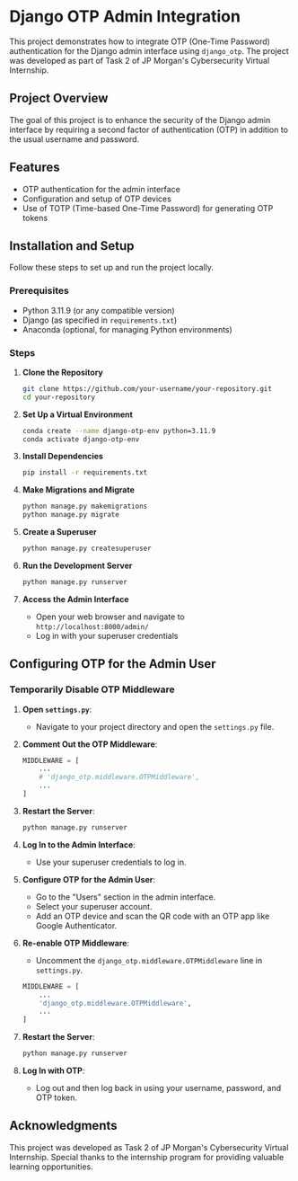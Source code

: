 # Django OTP Admin Integration

This project demonstrates how to integrate OTP (One-Time Password) authentication for the Django admin interface using `django_otp`. The project was developed as part of Task 2 of JP Morgan's Cybersecurity Virtual Internship.

## Project Overview

The goal of this project is to enhance the security of the Django admin interface by requiring a second factor of authentication (OTP) in addition to the usual username and password.

## Features

- OTP authentication for the admin interface
- Configuration and setup of OTP devices
- Use of TOTP (Time-based One-Time Password) for generating OTP tokens

## Installation and Setup

Follow these steps to set up and run the project locally.

### Prerequisites

- Python 3.11.9 (or any compatible version)
- Django (as specified in `requirements.txt`)
- Anaconda (optional, for managing Python environments)

### Steps

1. **Clone the Repository**
    ```sh
    git clone https://github.com/your-username/your-repository.git
    cd your-repository
    ```

2. **Set Up a Virtual Environment**
    ```sh
    conda create --name django-otp-env python=3.11.9
    conda activate django-otp-env
    ```

3. **Install Dependencies**
    ```sh
    pip install -r requirements.txt
    ```

4. **Make Migrations and Migrate**
    ```sh
    python manage.py makemigrations
    python manage.py migrate
    ```

5. **Create a Superuser**
    ```sh
    python manage.py createsuperuser
    ```

6. **Run the Development Server**
    ```sh
    python manage.py runserver
    ```

7. **Access the Admin Interface**
    - Open your web browser and navigate to `http://localhost:8000/admin/`
    - Log in with your superuser credentials

## Configuring OTP for the Admin User

### Temporarily Disable OTP Middleware

1. **Open `settings.py`**:
    - Navigate to your project directory and open the `settings.py` file.

2. **Comment Out the OTP Middleware**:
    ```python
    MIDDLEWARE = [
        ...
        # 'django_otp.middleware.OTPMiddleware',
        ...
    ]
    ```

3. **Restart the Server**:
    ```sh
    python manage.py runserver
    ```

4. **Log In to the Admin Interface**:
    - Use your superuser credentials to log in.

5. **Configure OTP for the Admin User**:
    - Go to the "Users" section in the admin interface.
    - Select your superuser account.
    - Add an OTP device and scan the QR code with an OTP app like Google Authenticator.

6. **Re-enable OTP Middleware**:
    - Uncomment the `django_otp.middleware.OTPMiddleware` line in `settings.py`.
    ```python
    MIDDLEWARE = [
        ...
        'django_otp.middleware.OTPMiddleware',
        ...
    ]
    ```

7. **Restart the Server**:
    ```sh
    python manage.py runserver
    ```

8. **Log In with OTP**:
    - Log out and then log back in using your username, password, and OTP token.

## Acknowledgments

This project was developed as Task 2 of JP Morgan's Cybersecurity Virtual Internship. Special thanks to the internship program for providing valuable learning opportunities.





